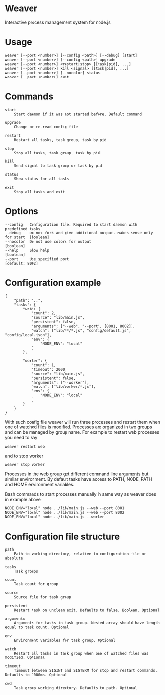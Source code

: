 # Weaver

Interactive process management system for node.js

# Usage

    weaver [--port <number>] [--config <path>] [--debug] [start]
    weaver [--port <number>] [--config <path>] upgrade
    weaver [--port <number>] <restart|stop> [[task|pid], ...]
    weaver [--port <number>] kill <signal> [[task|pid], ...]
    weaver [--port <number>] [--nocolor] status
    weaver [--port <number>] exit

# Commands

	start
		Start daemon if it was not started before. Default command

	upgrade
		Change or re-read config file

	restart
		Restart all tasks, task group, task by pid

	stop
		Stop all tasks, task group, task by pid

	kill
		Send signal to task group or task by pid

	status
		Show status for all tasks

	exit
		Stop all tasks and exit

# Options

	--config   Configuration file. Required to start daemon with predefined tasks
	--debug    Do not fork and give additional output. Makes sense only for start  [boolean]
	--nocolor  Do not use colors for output                                        [boolean]
	--help     Show help                                                           [boolean]
	--port     Use specified port                                                  [default: 8092]

# Configuration example

	{
		"path": "..",
		"tasks": {
			"web": {
				"count": 2,
				"source": "lib/main.js",
				"persistent": false,
				"arguments": ["--web", "--port", [8001, 8002]],
				"watch": ["lib/**/*.js", "config/default.js", "config/local.json"],
				"env": {
					"NODE_ENV": "local"
				}
			},

			"worker": {
				"count": 1,
				"timeout": 2000,
				"source": "lib/main.js",
				"persistent": false,
				"arguments": ["--worker"],
				"watch": ["lib/worker/*.js"],
				"env": {
					"NODE_ENV": "local"
				}
			}
		}
	}

With such config file weaver will run three processes and restart them when one of watched files is modified.
Processes are organized in two groups and can be managed by group name. For example to restart web processes you need to say

	weaver restart web

and to stop worker

	weaver stop worker

Processes in the web group get different command line arguments but similar environment. By default tasks have access to PATH, NODE_PATH and HOME
environment variables.

Bash commands to start processes manually in same way as weaver does in example above

	NODE_ENV="local" node ../lib/main.js --web --port 8001
	NODE_ENV="local" node ../lib/main.js --web --port 8002
	NODE_ENV="local" node ../lib/main.js --worker

# Configuration file structure

	path
		Path to working directory, relative to configuration file or absolute

	tasks
		Task groups

	count
		Task count for group

	source
		Source file for task group

	persistent
		Restart task on unclean exit. Defaults to false. Boolean. Optional

	arguments
		Arguments for tasks in task group. Nested array should have length equal to task count. Optional

	env
		Environment variables for task group. Optional

	watch
		Restart all tasks in task group when one of watched files was modified. Optional

	timeout
		Timeout between SIGINT and SIGTERM for stop and restart commands. Defaults to 1000ms. Optional

	cwd
		Task group working directory. Defaults to path. Optional
